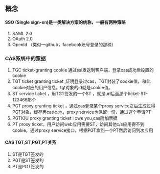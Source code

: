 ## 概念

#### SSO (Single sign-on)是一类解决方案的统称，一般有两种策略
1. SAML 2.0
2. OAuth 2.0
3. OpenId （类似一github，facebook账号登录的那种）


### CAS系统中的票据
1. TGC ticket-granting cookie 通过ssl发送到客户端，登录cas成功后设置的cookie
2. TGT ticket granting ticket ,证明登录过cas，TGT封装了cookie值，和此cookie对应的用户信息。tgt对象的id就是cookie值。
3. ST service ticket ，用TGT签发的一个ST ，就是url后面那个ticket-ST-123466那个
4. PGT proxy granting ticket ，通过cas登录某个proxy service之后生成过得PGT对象，缓存再cas本地，proxy service也保留一份，通过这个申请PT
5. PGTIOU proxy granting ticket i owe you,cas附加票据
6. PT proxy ticket，用户访问web应用需要ST，访问其他c/s应用得不到cookie，通过proxy service接口，根据PGT拿到一个PT然后访问到次应用

#### CAS TGT,ST,PGT,PT关系
1. ST是TGT签发的
2. PGT是ST签发的
3. PT是PGT签发的


